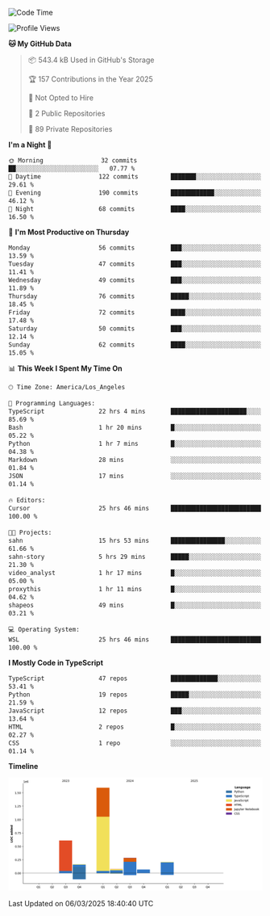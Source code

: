 <!--START_SECTION:waka-->
![Code Time](http://img.shields.io/badge/Code%20Time-36%20hrs%205%20mins-blue)

![Profile Views](http://img.shields.io/badge/Profile%20Views-0-blue)

**🐱 My GitHub Data** 

> 📦 543.4 kB Used in GitHub's Storage 
 > 
> 🏆 157 Contributions in the Year 2025
 > 
> 🚫 Not Opted to Hire
 > 
> 📜 2 Public Repositories 
 > 
> 🔑 89 Private Repositories 
 > 
**I'm a Night 🦉** 

```text
🌞 Morning                32 commits          ██░░░░░░░░░░░░░░░░░░░░░░░   07.77 % 
🌆 Daytime                122 commits         ███████░░░░░░░░░░░░░░░░░░   29.61 % 
🌃 Evening                190 commits         ████████████░░░░░░░░░░░░░   46.12 % 
🌙 Night                  68 commits          ████░░░░░░░░░░░░░░░░░░░░░   16.50 % 
```
📅 **I'm Most Productive on Thursday** 

```text
Monday                   56 commits          ███░░░░░░░░░░░░░░░░░░░░░░   13.59 % 
Tuesday                  47 commits          ███░░░░░░░░░░░░░░░░░░░░░░   11.41 % 
Wednesday                49 commits          ███░░░░░░░░░░░░░░░░░░░░░░   11.89 % 
Thursday                 76 commits          █████░░░░░░░░░░░░░░░░░░░░   18.45 % 
Friday                   72 commits          ████░░░░░░░░░░░░░░░░░░░░░   17.48 % 
Saturday                 50 commits          ███░░░░░░░░░░░░░░░░░░░░░░   12.14 % 
Sunday                   62 commits          ████░░░░░░░░░░░░░░░░░░░░░   15.05 % 
```


📊 **This Week I Spent My Time On** 

```text
🕑︎ Time Zone: America/Los_Angeles

💬 Programming Languages: 
TypeScript               22 hrs 4 mins       █████████████████████░░░░   85.69 % 
Bash                     1 hr 20 mins        █░░░░░░░░░░░░░░░░░░░░░░░░   05.22 % 
Python                   1 hr 7 mins         █░░░░░░░░░░░░░░░░░░░░░░░░   04.38 % 
Markdown                 28 mins             ░░░░░░░░░░░░░░░░░░░░░░░░░   01.84 % 
JSON                     17 mins             ░░░░░░░░░░░░░░░░░░░░░░░░░   01.14 % 

🔥 Editors: 
Cursor                   25 hrs 46 mins      █████████████████████████   100.00 % 

🐱‍💻 Projects: 
sahn                     15 hrs 53 mins      ███████████████░░░░░░░░░░   61.66 % 
sahn-story               5 hrs 29 mins       █████░░░░░░░░░░░░░░░░░░░░   21.30 % 
video_analyst            1 hr 17 mins        █░░░░░░░░░░░░░░░░░░░░░░░░   05.00 % 
proxythis                1 hr 11 mins        █░░░░░░░░░░░░░░░░░░░░░░░░   04.62 % 
shapeos                  49 mins             █░░░░░░░░░░░░░░░░░░░░░░░░   03.21 % 

💻 Operating System: 
WSL                      25 hrs 46 mins      █████████████████████████   100.00 % 
```

**I Mostly Code in TypeScript** 

```text
TypeScript               47 repos            █████████████░░░░░░░░░░░░   53.41 % 
Python                   19 repos            █████░░░░░░░░░░░░░░░░░░░░   21.59 % 
JavaScript               12 repos            ███░░░░░░░░░░░░░░░░░░░░░░   13.64 % 
HTML                     2 repos             █░░░░░░░░░░░░░░░░░░░░░░░░   02.27 % 
CSS                      1 repo              ░░░░░░░░░░░░░░░░░░░░░░░░░   01.14 % 
```



**Timeline**

![Lines of Code chart](https://raw.githubusercontent.com/hassanxelamin/hassanxelamin/main/assets/bar_graph.png)


 Last Updated on 06/03/2025 18:40:40 UTC
<!--END_SECTION:waka-->

<!--
**hassanxelamin/hassanxelamin** is a ✨ _special_ ✨ repository because its `README.md` (this file) appears on your GitHub profile.

Here are some ideas to get you started:

- 🔭 I’m currently working on ...
- 🌱 I’m currently learning ...
- 👯 I’m looking to collaborate on ...
- 🤔 I’m looking for help with ...
- 💬 Ask me about ...
- 📫 How to reach me: ...
- 😄 Pronouns: ...
- ⚡ Fun fact: ...
-->
